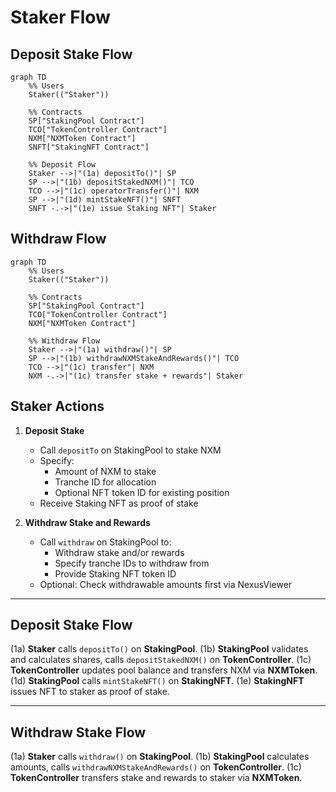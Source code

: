 # Staker Flow

## Deposit Stake Flow

```mermaid
graph TD
    %% Users
    Staker(("Staker"))

    %% Contracts
    SP["StakingPool Contract"]
    TCO["TokenController Contract"]
    NXM["NXMToken Contract"]
    SNFT["StakingNFT Contract"]

    %% Deposit Flow
    Staker -->|"(1a) depositTo()"| SP
    SP -->|"(1b) depositStakedNXM()"| TCO
    TCO -->|"(1c) operatorTransfer()"| NXM
    SP -->|"(1d) mintStakeNFT()"| SNFT
    SNFT -.->|"(1e) issue Staking NFT"| Staker
```

## Withdraw Flow

```mermaid
graph TD
    %% Users
    Staker(("Staker"))

    %% Contracts
    SP["StakingPool Contract"]
    TCO["TokenController Contract"]
    NXM["NXMToken Contract"]

    %% Withdraw Flow
    Staker -->|"(1a) withdraw()"| SP
    SP -->|"(1b) withdrawNXMStakeAndRewards()"| TCO
    TCO -->|"(1c) transfer"| NXM
    NXM -.->|"(1c) transfer stake + rewards"| Staker
```

## Staker Actions

1. **Deposit Stake**

   - Call `depositTo` on StakingPool to stake NXM
   - Specify:
     - Amount of NXM to stake
     - Tranche ID for allocation
     - Optional NFT token ID for existing position
   - Receive Staking NFT as proof of stake

2. **Withdraw Stake and Rewards**
   - Call `withdraw` on StakingPool to:
     - Withdraw stake and/or rewards
     - Specify tranche IDs to withdraw from
     - Provide Staking NFT token ID
   - Optional: Check withdrawable amounts first via NexusViewer

---

## Deposit Stake Flow

(1a) **Staker** calls `depositTo()` on **StakingPool**.
(1b) **StakingPool** validates and calculates shares, calls `depositStakedNXM()` on **TokenController**.
(1c) **TokenController** updates pool balance and transfers NXM via **NXMToken**.
(1d) **StakingPool** calls `mintStakeNFT()` on **StakingNFT**.
(1e) **StakingNFT** issues NFT to staker as proof of stake.

---

## Withdraw Stake Flow

(1a) **Staker** calls `withdraw()` on **StakingPool**.
(1b) **StakingPool** calculates amounts, calls `withdrawNXMStakeAndRewards()` on **TokenController**.
(1c) **TokenController** transfers stake and rewards to staker via **NXMToken**.

